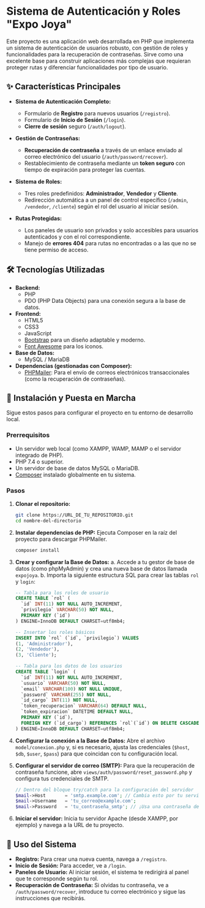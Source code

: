 # Sistema de Autenticación y Roles "Expo Joya"

Este proyecto es una aplicación web desarrollada en PHP que implementa un sistema de autenticación de usuarios robusto, con gestión de roles y funcionalidades para la recuperación de contraseñas. Sirve como una excelente base para construir aplicaciones más complejas que requieran proteger rutas y diferenciar funcionalidades por tipo de usuario.

## ✨ Características Principales

* **Sistema de Autenticación Completo:**
    * Formulario de **Registro** para nuevos usuarios (`/registro`).
    * Formulario de **Inicio de Sesión** (`/login`).
    * **Cierre de sesión** seguro (`/auth/logout`).

* **Gestión de Contraseñas:**
    * **Recuperación de contraseña** a través de un enlace enviado al correo electrónico del usuario (`/auth/password/recover`).
    * Restablecimiento de contraseña mediante un **token seguro** con tiempo de expiración para proteger las cuentas.

* **Sistema de Roles:**
    * Tres roles predefinidos: **Administrador**, **Vendedor** y **Cliente**.
    * Redirección automática a un panel de control específico (`/admin`, `/vendedor`, `/cliente`) según el rol del usuario al iniciar sesión.

* **Rutas Protegidas:**
    * Los paneles de usuario son privados y solo accesibles para usuarios autenticados y con el rol correspondiente.
    * Manejo de **errores 404** para rutas no encontradas o a las que no se tiene permiso de acceso.

## 🛠️ Tecnologías Utilizadas

* **Backend:**
    * PHP
    * PDO (PHP Data Objects) para una conexión segura a la base de datos.
* **Frontend:**
    * HTML5
    * CSS3
    * JavaScript
    * [Bootstrap](https://getbootstrap.com/) para un diseño adaptable y moderno.
    * [Font Awesome](https://fontawesome.com/) para los iconos.
* **Base de Datos:**
    * MySQL / MariaDB
* **Dependencias (gestionadas con Composer):**
    * [PHPMailer](https://github.com/PHPMailer/PHPMailer): Para el envío de correos electrónicos transaccionales (como la recuperación de contraseñas).

## 🚀 Instalación y Puesta en Marcha

Sigue estos pasos para configurar el proyecto en tu entorno de desarrollo local.

### Prerrequisitos

* Un servidor web local (como XAMPP, WAMP, MAMP o el servidor integrado de PHP).
* PHP 7.4 o superior.
* Un servidor de base de datos MySQL o MariaDB.
* [Composer](https://getcomposer.org/) instalado globalmente en tu sistema.

### Pasos

1.  **Clonar el repositorio:**
    ```bash
    git clone https://URL_DE_TU_REPOSITORIO.git
    cd nombre-del-directorio
    ```

2.  **Instalar dependencias de PHP:**
    Ejecuta Composer en la raíz del proyecto para descargar PHPMailer.
    ```bash
    composer install
    ```

3.  **Crear y configurar la Base de Datos:**
    a. Accede a tu gestor de base de datos (como phpMyAdmin) y crea una nueva base de datos llamada `expojoya`.
    b. Importa la siguiente estructura SQL para crear las tablas `rol` y `login`:

    ```sql
    -- Tabla para los roles de usuario
    CREATE TABLE `rol` (
      `id` INT(11) NOT NULL AUTO_INCREMENT,
      `privilegio` VARCHAR(50) NOT NULL,
      PRIMARY KEY (`id`)
    ) ENGINE=InnoDB DEFAULT CHARSET=utf8mb4;

    -- Insertar los roles básicos
    INSERT INTO `rol` (`id`, `privilegio`) VALUES
    (1, 'Administrador'),
    (2, 'Vendedor'),
    (3, 'Cliente');

    -- Tabla para los datos de los usuarios
    CREATE TABLE `login` (
      `id` INT(11) NOT NULL AUTO_INCREMENT,
      `usuario` VARCHAR(50) NOT NULL,
      `email` VARCHAR(100) NOT NULL UNIQUE,
      `password` VARCHAR(255) NOT NULL,
      `id_cargo` INT(11) NOT NULL,
      `token_recuperacion` VARCHAR(64) DEFAULT NULL,
      `token_expiracion` DATETIME DEFAULT NULL,
      PRIMARY KEY (`id`),
      FOREIGN KEY (`id_cargo`) REFERENCES `rol`(`id`) ON DELETE CASCADE
    ) ENGINE=InnoDB DEFAULT CHARSET=utf8mb4;
    ```

4.  **Configurar la conexión a la Base de Datos:**
    Abre el archivo `model/conexion.php` y, si es necesario, ajusta las credenciales (`$host`, `$db`, `$user`, `$pass`) para que coincidan con tu configuración local.

5.  **Configurar el servidor de correo (SMTP):**
    Para que la recuperación de contraseña funcione, abre `views/auth/password/reset_password.php` y configura tus credenciales de SMTP.

    ```php
    // Dentro del bloque try/catch para la configuración del servidor
    $mail->Host       = 'smtp.example.com'; // Cambia esto por tu servidor SMTP
    $mail->Username   = 'tu_correo@example.com';
    $mail->Password   = 'tu_contraseña_smtp'; // ¡Usa una contraseña de aplicación si es necesario!
    ```

6.  **Iniciar el servidor:**
    Inicia tu servidor Apache (desde XAMPP, por ejemplo) y navega a la URL de tu proyecto.

## 📖 Uso del Sistema

* **Registro:** Para crear una nueva cuenta, navega a `/registro`.
* **Inicio de Sesión:** Para acceder, ve a `/login`.
* **Paneles de Usuario:** Al iniciar sesión, el sistema te redirigirá al panel que te corresponde según tu rol.
* **Recuperación de Contraseña:** Si olvidas tu contraseña, ve a `/auth/password/recover`, introduce tu correo electrónico y sigue las instrucciones que recibirás.

